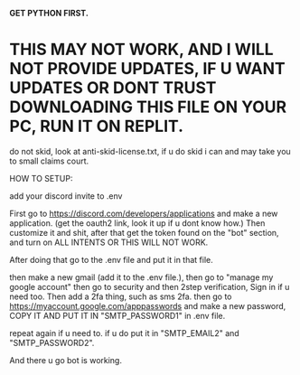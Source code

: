 __GET PYTHON FIRST.__

# THIS MAY NOT WORK, AND I WILL NOT PROVIDE UPDATES, IF U WANT UPDATES OR DONT TRUST DOWNLOADING THIS FILE ON YOUR PC, RUN IT ON REPLIT.

do not skid, look at anti-skid-license.txt, if u do skid i can and may take you to small claims court.

HOW TO SETUP:

add your discord invite to .env

First go to https://discord.com/developers/applications and make a new application. (get the oauth2 link, look it up if u dont know how.)
Then customize it and shit, after that get the token found on the "bot" section, and turn on ALL INTENTS OR THIS WILL NOT WORK.

After doing that go to the .env file and put it in that file.

then make a new gmail (add it to the .env file.), then go to "manage my google account" then go to security and then 2step verification, Sign in if u need too. Then add a 2fa thing, such as sms 2fa. then go to https://myaccount.google.com/apppasswords and make a new password, COPY IT AND PUT IT IN "SMTP_PASSWORD1" in .env file.

repeat again if u need to. if u do put it in "SMTP_EMAIL2" and "SMTP_PASSWORD2".



And there u go bot is working.
